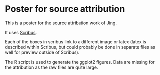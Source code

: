 Poster for source attribution
=============================

This is a poster for the source attribution work of Jing.

It uses [Scribus](https://www.scribus.net/).

Each of the boxes in scribus link to a different image or latex
(latex is described within Scribus, but could probably be done in
separate files as well for preview outside of Scribus).

The R script is used to generate the ggplot2 figures. Data are
missing for the attribution as the raw files are quite large.
